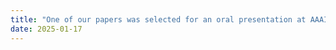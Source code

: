 ```yaml
---
title: "One of our papers was selected for an oral presentation at AAAI 2025. "
date: 2025-01-17
---
```

